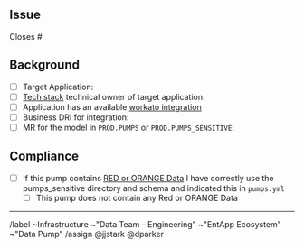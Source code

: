 ## Issue

Closes # <!--- Link the Issue this MR closes --->

## Background

- [ ] Target Application: <!-- Salesforce? Marketo? -->
- [ ] [Tech stack](https://gitlab.com/gitlab-com/www-gitlab-com/-/blob/master/data/tech_stack.yml) technical owner of target application: <!-- tag them here -->
- [ ] Application has an available [workato integration](https://www.workato.com/integrations)
- [ ] Business DRI for integration: <!-- tag them here -->
- [ ] MR for the model in `PROD.PUMPS` or `PROD.PUMPS_SENSITIVE`: <!-- link here -->

## Compliance

- [ ] If this pump contains [RED or ORANGE Data](https://about.gitlab.com/handbook/engineering/security/data-classification-standard.html#data-classification-levels) I have correctly use the pumps_sensitive directory and schema and indicated this in `pumps.yml`
  * [ ] This pump does not contain any Red or ORANGE Data

----
/label ~Infrastructure ~"Data Team - Engineering" ~"EntApp Ecosystem" ~"Data Pump"
/assign @jjstark @dparker
